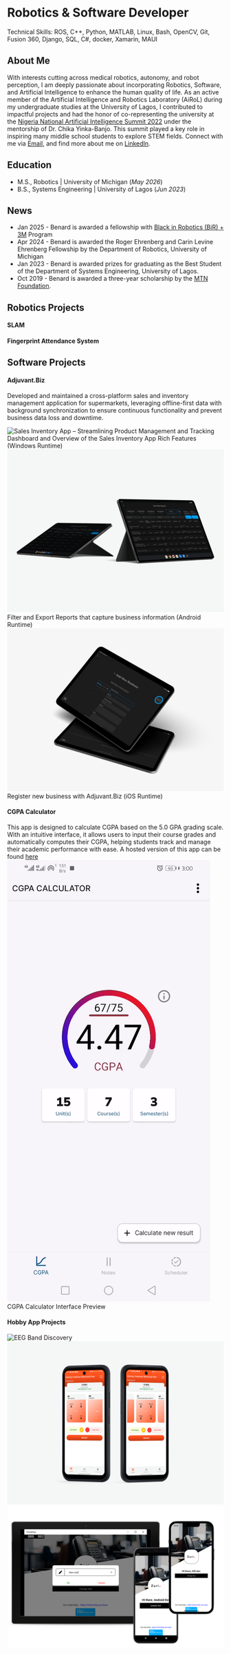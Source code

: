 # Robotics & Software Developer

Technical Skills: ROS, C++, Python, MATLAB, Linux, Bash, OpenCV, Git, Fusion 360, Django, SQL, C#, docker, Xamarin, MAUI

## About Me
With interests cutting across medical robotics, autonomy, and robot perception, I am deeply passionate about incorporating Robotics, Software, and Artificial Intelligence to enhance the human quality of life. As an active member of the Artificial Intelligence and Robotics Laboratory (AiRoL) during my undergraduate studies at the University of Lagos, I contributed to impactful projects and had the honor of co-representing the university at the [Nigeria National Artificial Intelligence Summit 2022](https://aisummit.ncs.org.ng/ai-summit-2022/) under the mentorship of Dr. Chika Yinka-Banjo. This summit played a key role in inspiring many middle school students to explore STEM fields. 
Connect with me via [Email](mailto:adbenard@umich.edu), and find more about me on [LinkedIn](https://www.linkedin.com/in/benard-adewole/).

## Education							       		
- M.S., Robotics	          | University of Michigan (_May 2026_)	 			        		
- B.S., Systems Engineering | University of Lagos (_Jun 2023_)

## News							       		
- Jan 2025 - Benard is awarded a fellowship with [Black in Robotics (BiR) + 3M](https://blackinrobotics.org/bir-3m-ms-student-tuition-fellowship) Program
- Apr 2024 - Benard is awarded the Roger Ehrenberg and Carin Levine Ehrenberg Fellowship by the Department of Robotics, University of Michigan
- Jan 2023 - Benard is awarded prizes for graduating as the Best Student of the Department of Systems Engineering, University of Lagos.
- Oct 2019 - Benard is awarded a three-year scholarship by the [MTN Foundation](https://www.mtn.ng/scholarships/).

## Robotics Projects
#### SLAM

#### Fingerprint Attendance System

## Software Projects
#### Adjuvant.Biz

Developed and maintained a cross-platform sales and inventory management application for supermarkets, leveraging offline-first data with background synchronization to ensure continuous functionality and prevent business data loss and downtime.

![Sales Inventory App – Streamlining Product Management and Tracking](/assets/img/UWP_screenshot.png)
Dashboard and Overview of the Sales Inventory App Rich Features (Windows Runtime)
![Sales Inventory App – Streamlining Product Management and Tracking](/assets/img/androidAdjuvant.png)
Filter and Export Reports that capture business information (Android Runtime)
![Sales Inventory App – Streamlining Product Management and Tracking](/assets/img/iosadjuvant.png)
Register new business with Adjuvant.Biz (iOS Runtime)

#### CGPA Calculator
This app is designed to calculate CGPA based on the 5.0 GPA grading scale. With an intuitive interface, it allows users to input their course grades and automatically computes their CGPA, helping students track and manage their academic performance with ease. A hosted version of this app can be found [here](https://appetize.io/app/qu33yg6uba3657z6g3h9dbtaqg?device=pixel4&osVersion=11.0&scale=75)
![CGPA Calculator – Simplifying Academic Performance Tracking](/assets/img/calculator.gif)
CGPA Calculator Interface Preview

#### Hobby App Projects

![EEG Band Discovery](/assets/img/Estudiar.png)
![EEG Band Discovery](/assets/img/PickleBall.png)
![EEG Band Discovery](/assets/img/crossplatform.png)

